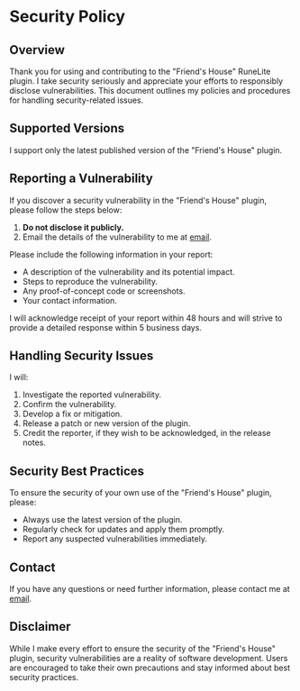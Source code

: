 # Security Policy

## Overview

Thank you for using and contributing to the "Friend's House" RuneLite plugin. I take security seriously and appreciate
your efforts to responsibly disclose vulnerabilities. This document outlines my policies and procedures for handling
security-related issues.

## Supported Versions

I support only the latest published version of the "Friend's House" plugin.

## Reporting a Vulnerability

If you discover a security vulnerability in the "Friend's House" plugin, please follow the steps below:

1. **Do not disclose it publicly.**
2. Email the details of the vulnerability to me at [email](mailto:ewyboy@gmail.com).

Please include the following information in your report:

- A description of the vulnerability and its potential impact.
- Steps to reproduce the vulnerability.
- Any proof-of-concept code or screenshots.
- Your contact information.

I will acknowledge receipt of your report within 48 hours and will strive to provide a detailed response within 5
business days.

## Handling Security Issues

I will:

1. Investigate the reported vulnerability.
2. Confirm the vulnerability.
3. Develop a fix or mitigation.
4. Release a patch or new version of the plugin.
5. Credit the reporter, if they wish to be acknowledged, in the release notes.

## Security Best Practices

To ensure the security of your own use of the "Friend's House" plugin, please:

- Always use the latest version of the plugin.
- Regularly check for updates and apply them promptly.
- Report any suspected vulnerabilities immediately.

## Contact

If you have any questions or need further information, please contact me at [email](mailto:ewyboy@gmail.com).

## Disclaimer

While I make every effort to ensure the security of the "Friend's House" plugin, security vulnerabilities are a reality
of software development. Users are encouraged to take their own precautions and stay informed about best security
practices.
